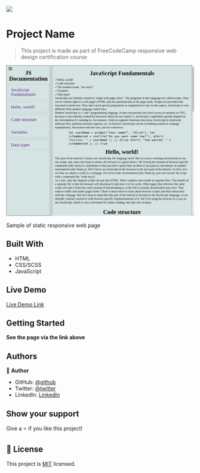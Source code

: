 ![](https://img.shields.io/badge/Microverse-blueviolet)

# Project Name

> This project is made as part of FreeCodeCamp responsive web design certification course

![screenshot](./documentation.png)

Sample of static responsive web page 

## Built With

- HTML
- CSS/SCSS
- JavaScript

## Live Demo

[Live Demo Link](https://igors78.github.io/documentation-page/)


## Getting Started

**See the page via the link above**






## Authors

👤 **Author**

- GitHub: [@github](https://github.com/Igors78)
- Twitter: [@twitter](https://twitter.com/oleinikovs)
- LinkedIn: [LinkedIn](https://www.linkedin.com/in/igors-oleinikovs-17a10958/)



## Show your support

Give a ⭐️ if you like this project!



## 📝 License

This project is [MIT](./license.txt) licensed.

